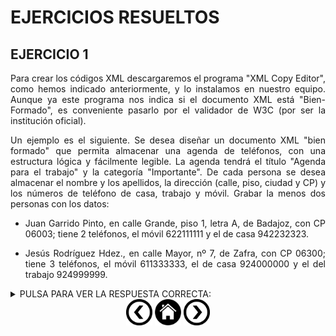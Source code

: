 <div align="justify">

# EJERCICIOS RESUELTOS

## EJERCICIO 1

 Para crear los códigos XML descargaremos el programa "XML Copy Editor", como hemos indicado anteriormente, y lo instalamos en nuestro equipo. Aunque ya este programa nos indica si el documento XML está "Bien-Formado", es conveniente pasarlo por el validador de W3C (por ser la institución oficial).

Un ejemplo es el siguiente. Se desea diseñar un documento XML "bien formado" que permita almacenar una agenda de teléfonos, con una estructura lógica y fácilmente legible. La agenda tendrá el título "Agenda para el trabajo" y la categoría "Importante". De cada persona se desea almacenar el nombre y los apellidos, la dirección (calle, piso, ciudad y CP) y los números de teléfono de casa, trabajo y móvil. Grabar la menos dos personas con los datos:

- Juan Garrido Pinto, en calle Grande, piso 1, letra A, de Badajoz, con CP 06003; tiene 2 teléfonos, el móvil 622111111 y el de casa 942232323.

- Jesús Rodríguez Hdez., en calle Mayor, nº 7, de Zafra, con CP 06300; tiene 3 teléfonos, el móvil 611333333, el de casa 924000000 y el del trabajo 924999999. 

<details>
	  <summary>PULSA PARA VER LA RESPUESTA CORRECTA:</summary>

```xml
<?xml version="1.0" encoding="iso-8859-1" standalone="yes" ?>
<!-- Documento XML: almacenamiento de una agenda personal -->
<agenda titulo="Agenda para el trabajo">
 <categoria>Importante</categoria>
 <persona>
	 <nombre>Juan</nombre>
	 <apellidos>Garrido Pinto</apellidos>
	 <direccion>
	 	<calle numero="">Grande</calle>
		 <piso letra="A">1</piso>
		 <ciudad>Badajoz</ciudad>
		 <codigo_postal>06003</codigo_postal>
	</direccion>
	<telefonos>
	 	<telmovil>622111111</telmovil>
	 	<telcasa>942232323</telcasa>
	 	<teltrabajo/> <!-- No tiene tfno del trabajo -->
	</telefonos>
</persona>
<persona>
	 <nombre>Jesús</nombre>
	 <apellidos>Rodríguez Hdez.</apellidos>
	 <direccion>
		 <calle numero="7">Mayor</calle>
		 <!-- No tiene piso -->
		 <ciudad>Zafra</ciudad>
		 <codigo_postal>06300</codigo_postal>
	</direccion>
	<telefonos>
	 <telmovil>611333333</telmovil>
	 <telcasa>924000000</telcasa>
	 <teltrabajo>924999999</teltrabajo>
	</telefonos>
</persona>
</agenda>
```

Como vemos, la etiqueta __<persona>__ no la hemos llamado __<persona1>, <persona2>__, etc. Sería un error. No es necesario numerar, ya que el orden en que se escriben las personas ya puede indicar su numeración.
No tenemos algunos datos, por ejemplo el teléfono del trabajo de la primera persona; en ese caso se puede poner el elemento vacío: __<teltrabajo/>__. Otra opción en esta situación es no incluir el elemento en cuestión (no escribirlo), como hemos hecho con el piso de la segunda persona, que simplemente no está puesto el elemento. Es aconsejable la primera opción, es decir ponerlo vacío. Lo mismo ocurre con los atributos, que pueden dejarse vacíos, como el número de la primera persona (numero=""), o no ponerlos.

Los comentarios colocados entre __<!-- ... -->__ no son obligatorios; se pueden utilizar como
notas aclaratorias.


	</details>

</div>

<div align="center">
    <a href="XML.md"><img src="../../img/before.png" alt="Etiquetas" style="width:42px;height:42px;"></a>
    <a href="README.md"><img src="../../img/home.png" alt="XML Home" style="width:42px;height:42px;"></a>
    <a href="ESPACIO_NOMBRES.md"><img src="../../img/next.png" alt="XML" style="width:42px;height:42px;"> 
</div>